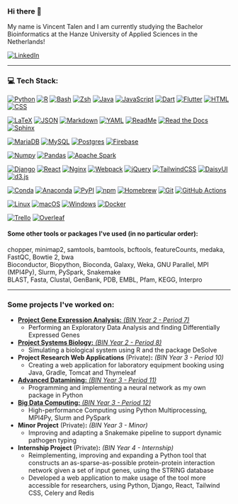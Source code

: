 ### Hi there 👋

My name is Vincent Talen and I am currently studying the Bachelor Bioinformatics at the Hanze University of Applied Sciences in the Netherlands!

[![LinkedIn](https://img.shields.io/badge/LinkedIn-%230077B5.svg?logo=linkedin&logoColor=white)](https://linkedin.com/in/vincent-talen) 

---
### 💻 Tech Stack:
[![Python](https://img.shields.io/badge/Python-3776AB?logo=python&logoColor=fff)](#)
[![R](https://img.shields.io/badge/R-%23276DC3.svg?logo=r&logoColor=white)](#)
[![Bash](https://img.shields.io/badge/Bash-4EAA25?logo=gnubash&logoColor=fff)](#)
[![Zsh](https://img.shields.io/badge/Zsh-F15A24?logo=zsh&logoColor=fff)](#)
[![Java](https://img.shields.io/badge/Java-%23ED8B00.svg?logo=openjdk&logoColor=white)](#)
[![JavaScript](https://img.shields.io/badge/JavaScript-F7DF1E?logo=javascript&logoColor=000)](#)
[![Dart](https://img.shields.io/badge/Dart-%230175C2.svg?logo=dart&logoColor=white)](#)
[![Flutter](https://img.shields.io/badge/Flutter-02569B?logo=flutter&logoColor=fff)](#)
[![HTML](https://img.shields.io/badge/HTML-%23E34F26.svg?logo=html5&logoColor=white)](#)
[![CSS](https://img.shields.io/badge/CSS-1572B6?logo=css3&logoColor=fff)](#)

[![LaTeX](https://img.shields.io/badge/LaTeX-47A141?logo=LaTeX&logoColor=white)](#)
[![JSON](https://img.shields.io/badge/JSON-000?logo=json&logoColor=fff)](#)
[![Markdown](https://img.shields.io/badge/Markdown-%23000000.svg?logo=markdown&logoColor=white)](#)
[![YAML](https://img.shields.io/badge/YAML-CB171E?logo=yaml&logoColor=fff)](#)
[![ReadMe](https://img.shields.io/badge/ReadMe-018EF5?logo=readme&logoColor=fff)](#)
[![Read the Docs](https://img.shields.io/badge/Read%20the%20Docs-8CA1AF?logo=readthedocs&logoColor=fff)](#)
[![Sphinx](https://img.shields.io/badge/Sphinx-000?logo=sphinx&logoColor=fff)](#)

[![MariaDB](https://img.shields.io/badge/MariaDB-003545?logo=mariadb&logoColor=white)](#)
[![MySQL](https://img.shields.io/badge/MySQL-4479A1?logo=mysql&logoColor=fff)](#)
[![Postgres](https://img.shields.io/badge/Postgres-%23316192.svg?logo=postgresql&logoColor=white)](#)
[![Firebase](https://img.shields.io/badge/Firebase-039BE5?logo=Firebase&logoColor=white)](#)

[![Numpy](https://img.shields.io/badge/Numpy-777BB4?logo=numpy&logoColor=white)](#)
[![Pandas](https://img.shields.io/badge/Pandas-2C2D72?logo=pandas&logoColor=white)](#)
[![Apache Spark](https://img.shields.io/badge/Apache_Spark-E25A1C?logo=apachespark&logoColor=white)](#)

[![Django](https://img.shields.io/badge/Django-%23092E20.svg?logo=django&logoColor=white)](#)
[![React](https://img.shields.io/badge/React-%2320232a.svg?logo=react&logoColor=%2361DAFB)](#)
[![Nginx](https://img.shields.io/badge/Nginx-009639?logo=nginx&logoColor=white)](#)
[![Webpack](https://img.shields.io/badge/Webpack-8DD6F9?logo=Webpack&logoColor=white)](#)
[![jQuery](https://img.shields.io/badge/jQuery-0769AD?logo=jquery&logoColor=fff)](#)
[![TailwindCSS](https://img.shields.io/badge/Tailwind%20CSS-%2338B2AC.svg?logo=tailwind-css&logoColor=white)](#)
[![DaisyUI](https://img.shields.io/badge/DaisyUI-5A0EF8?logo=daisyui&logoColor=fff)](#)
[![d3.js](https://img.shields.io/badge/d3%20js-F9A03C?logo=d3.js&logoColor=white)](#)

[![Conda](https://img.shields.io/badge/conda-342B029.svg?&logo=anaconda&logoColor=white)](#)
[![Anaconda](https://img.shields.io/badge/Anaconda-44A833?logo=anaconda&logoColor=fff)](#)
[![PyPI](https://img.shields.io/badge/PyPI-3775A9?logo=pypi&logoColor=fff)](#)
[![npm](https://img.shields.io/badge/npm-CB3837?logo=npm&logoColor=fff)](#)
[![Homebrew](https://img.shields.io/badge/Homebrew-FBB040?logo=homebrew&logoColor=fff)](#)
[![Git](https://img.shields.io/badge/Git-F05032?logo=git&logoColor=fff)](#)
[![GitHub Actions](https://img.shields.io/badge/GitHub_Actions-2088FF?logo=github-actions&logoColor=white)](#)

[![Linux](https://img.shields.io/badge/Linux-FCC624?logo=linux&logoColor=black)](#)
[![macOS](https://img.shields.io/badge/macOS-000000?logo=apple&logoColor=F0F0F0)](#)
[![Windows](https://custom-icon-badges.demolab.com/badge/Windows-0078D6?logo=windows11&logoColor=white)](#)
[![Docker](https://img.shields.io/badge/Docker-2496ED?logo=docker&logoColor=fff)](#)

[![Trello](https://img.shields.io/badge/Trello-0052CC?logo=trello&logoColor=fff)](#)
[![Overleaf](https://img.shields.io/badge/Overleaf-47A141?logo=Overleaf&logoColor=white)](#)

#### Some other tools or packages I've used (in no particular order):
chopper, minimap2, samtools, bamtools, bcftools, featureCounts, medaka, FastQC, Bowtie 2, bwa  
Bioconductor, Biopython, Bioconda, Galaxy, Weka, GNU Parallel, MPI (MPI4Py), Slurm, PySpark, Snakemake  
BLAST, Fasta, Clustal, GenBank, PDB, EMBL, Pfam, KEGG, Interpro  

---
### Some projects I've worked on:
- [**Project Gene Expression Analysis:** *(BIN Year 2 - Period 7)*](https://github.com/Vincent-Talen/Project-Gene-Expression-Analysis)  
    + Performing an Exploratory Data Analysis and finding Differentially Expressed Genes
- [**Project Systems Biology:** *(BIN Year 2 - Period 8)*](https://github.com/Vincent-Talen/Project-Systems-Biology)  
    + Simulating a biological system using R and the package DeSolve
- **Project Research Web Applications** (Private)**:** *(BIN Year 3 - Period 10)*  
    + Creating a web application for laboratory equipment booking using Java, Gradle, Tomcat and Thymeleaf
- [**Advanced Datamining:** *(BIN Year 3 - Period 11)*](https://github.com/Vincent-Talen/Advanced-Datamining)  
    + Programming and implementing a neural network as my own package in Python
- [**Big Data Computing:** *(BIN Year 3 - Period 12)*](https://github.com/Vincent-Talen/BDC)  
    + High-performance Computing using Python Multiprocessing, MPI4Py, Slurm and PySpark
- **Minor Project** (Private)**:** *(BIN Year 3 - Minor)*  
    + Improving and adapting a Snakemake pipeline to support dynamic pathogen typing
- **Internship Project** (Private)**:** *(BIN Year 4 - Internship)*  
    + Reimplementing, improving and expanding a Python tool that constructs an as-sparse-as-possible protein-protein interaction network given a set of input genes, using the STRING database  
    + Developed a web application to make usage of the tool more accessible for researchers, using Python, Django, React, Tailwind CSS, Celery and Redis
